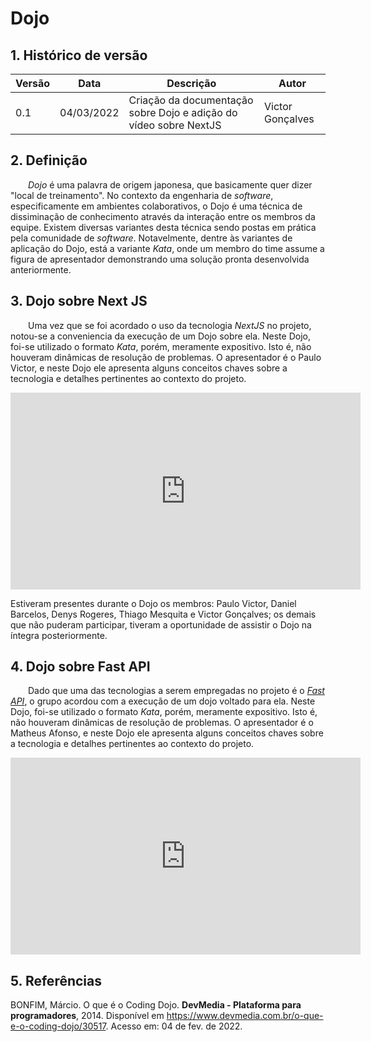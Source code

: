 # Dojo

## 1. Histórico de versão

<center>

| Versão | Data       | Descrição                                          | Autor        |
| ------ | ---------- | -------------------------------------------------- | ------------ |
| 0.1    | 04/03/2022 | Criação da documentação sobre Dojo e adição do vídeo sobre NextJS | Victor Gonçalves |

</center>

## 2. Definição

&emsp;&emsp;_Dojo_ é uma palavra de origem japonesa, que basicamente quer dizer "local de treinamento". No contexto da engenharia de _software_, especificamente em ambientes colaborativos, o Dojo é uma técnica de dissiminação de conhecimento através da interação entre os membros da equipe. Existem diversas variantes desta técnica sendo postas em prática pela comunidade de _software_. Notavelmente, dentre às variantes de aplicação do Dojo, está a variante _Kata_, onde um membro do time assume a figura de apresentador demonstrando uma solução pronta desenvolvida anteriormente.

## 3. Dojo sobre Next JS

&emsp;&emsp;Uma vez que se foi acordado o uso da tecnologia _NextJS_ no projeto, notou-se a conveniencia da execução de um Dojo sobre ela. Neste Dojo, foi-se utilizado o formato _Kata_, porém, meramente expositivo. Isto é, não houveram dinâmicas de resolução de problemas. O apresentador é o Paulo Victor, e neste Dojo ele apresenta alguns conceitos chaves sobre a tecnologia e detalhes pertinentes ao contexto do projeto.

<iframe width="560" height="315" src="https://www.youtube.com/embed/k3dx-v-A1XE" title="YouTube video player" frameborder="0" allow="accelerometer; autoplay; clipboard-write; encrypted-media; gyroscope; picture-in-picture" allowfullscreen></iframe>

Estiveram presentes durante o Dojo os membros: Paulo Victor, Daniel Barcelos, Denys Rogeres, Thiago Mesquita e Victor Gonçalves; os demais que não puderam participar, tiveram a oportunidade de assistir o Dojo na íntegra posteriormente.

## 4. Dojo sobre Fast API

&emsp;&emsp;Dado que uma das tecnologias a serem empregadas no projeto é o [_Fast API_](https://fastapi.tiangolo.com/), o grupo acordou com a execução de um dojo voltado para ela. Neste Dojo, foi-se utilizado o formato _Kata_, porém, meramente expositivo. Isto é, não houveram dinâmicas de resolução de problemas. O apresentador é o Matheus Afonso, e neste Dojo ele apresenta alguns conceitos chaves sobre a tecnologia e detalhes pertinentes ao contexto do projeto.

<iframe width="560" height="315" src="https://www.youtube.com/embed/L68UM_7l5eM?start=14" title="YouTube video player" frameborder="0" allow="accelerometer; autoplay; clipboard-write; encrypted-media; gyroscope; picture-in-picture" allowfullscreen></iframe>

## 5. Referências

BONFIM, Márcio. O que é o Coding Dojo. **DevMedia - Plataforma para programadores**, 2014. Disponível em <https://www.devmedia.com.br/o-que-e-o-coding-dojo/30517>. Acesso em: 04 de fev. de 2022.